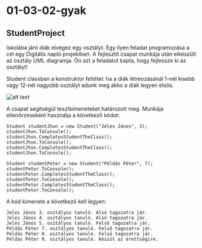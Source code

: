 # 01-03-02-gyak
## StudentProject
Iskolába járó diák elvégez egy osztályt. Egy ilyen feladat programozása a cél egy Digitális napló projektben. A fejlesztő csapat munkája után elkészült az osztály UML diagramja. Ön azt a feladatot kapta, hogy fejlessze ki az osztályt!

Student classban a konstruktor feltétel: ha a diák létreozásánál 1-nél kisebb vagy 12-nél nagyobb osztályt adunk meg akko a diák legyen elsős.

![alt text](https://github.com/csarp-dotnet-core-oop-feladatok/01-03-02-gyak/blob/main/StudentClass.png "UML diagram")   


A csapat segítségül tesztkimeneteket határozott meg. Munkája ellenőrzéseként használja a következő kódot:   
```
Student studentJhon = new Student("Jeles János", 3);
studentJhon.ToConsole();
studentJhon.CompletesStudentTheClass();
studentJhon.ToConsole();
studentJhon.CompletesStudentTheClass();
studentJhon.ToConsole();

Student studentPeter = new Student("Példás Péter", 7);
studentPeter.ToConsole();
studentPeter.CompletesStudentTheClass();
studentPeter.ToConsole();
studentPeter.CompletesStudentTheClass();
studentPeter.ToConsole();

```
A kód kimenete a következő kell legyen:   
```
Jeles János 3. osztályos tanuló. Alsó tagozatra jár.    
Jeles János 4. osztályos tanuló. Alsó tagozatra jár.    
Jeles János 5. osztályos tanuló. Felső tagozatra jár.     
Példás Péter 7. osztályos tanuló. Felső tagozatra jár.    
Példás Péter 8. osztályos tanuló. Felső tagozatra jár.    
Példás Péter 9. osztályos tanuló. Készül az érettségire.    
```

